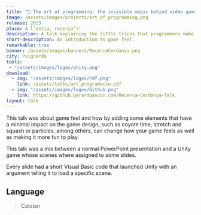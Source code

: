 ```yaml
---
title: "🧙 The art of programming: the invisible magic behind video games"
image: /assets/images/projects/art_of_programming.png
release: 2023
place: A l’estiu, recerca’t!
description: A talk explaining the little tricks that programmers make in order to improve the feel of the games.
short-description: An introduction to game feel.
remarkable: true
banner: /assets/images/banners/RecercaCerdanya.png
city: Puigcerdà
tools:
 - "/assets/images/logos/Unity.png"
download:
  - img: "/assets/images/logos/Pdf.png"
    link: /assets/talks/art_programacio.pdf
  - img: "/assets/images/logos/Github.png"
    link: https://github.gerardgascon.com/Recerca-Cerdanya-Talk
layout: talk
---
```


This talk was about game feel and how by adding some elements that have a minimal impact on the game design, such as coyote time, stretch and squash or particles, among others, can change how your game feels as well as making it more fun to play.

This talk was a mix between a normal PowerPoint presentation and a Unity game whose scenes where assigned to some slides.

Every slide had a short Visual Basic code that launched Unity with an argument telling it to load a specific scene.

## Language

> Catalan

